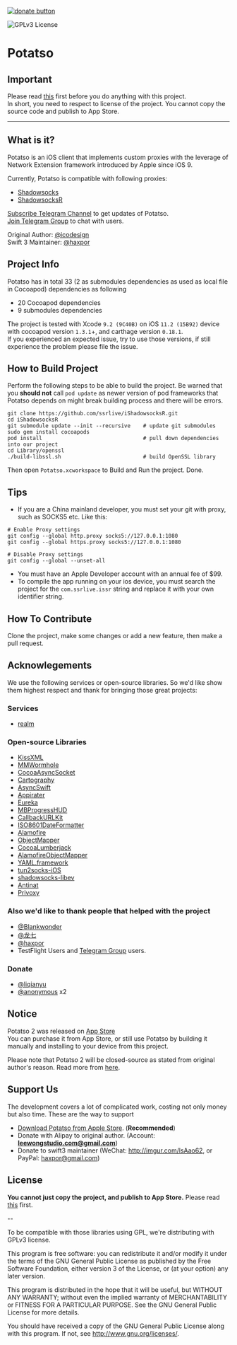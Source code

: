 [![donate button](https://img.shields.io/badge/$-donate-ff69b4.svg?maxAge=2592000&amp;style=flat)](https://github.com/haxpor/donate)

![GPLv3 License](https://img.shields.io/badge/License-GPLv3-blue.svg)

# Potatso 

## Important

Please read [this](https://github.com/haxpor/Potatso/blob/master/ADHERE_LICENSE.md) first before you do anything with this project.  
In short, you need to respect to license of the project. You cannot copy the source code and publish to App Store.

---

## What is it?

Potatso is an iOS client that implements custom proxies with the leverage of Network Extension framework introduced by Apple since iOS 9.

Currently, Potatso is compatible with following proxies:

- [Shadowsocks](https://shadowsocks.org)
- [ShadowsocksR](https://github.com/breakwa11/shadowsocks-rss)

[Subscribe Telegram Channel](https://telegram.me/potatso) to get updates of Potatso.  
[Join Telegram Group](https://telegram.me/joinchat/BT0c4z49OGNZXwl9VsO0uQ) to chat with users.

Original Author: [@icodesign](https://twitter.com/icodesign_me)  
Swift 3 Maintainer: [@haxpor](https://twitter.com/haxpor)

## Project Info

Potatso has in total 33 (2 as submodules dependencies as used as local file in Cocoapod) dependencies as following

* 20 Cocoapod dependencies
* 9 submodules dependencies

The project is tested with Xcode `9.2 (9C40B)` on iOS `11.2 (15B92)` device with cocoapod version `1.3.1`+, and carthage version `0.18.1`.  
If you experienced an expected issue, try to use those versions, if still experience the problem please file the issue.

## How to Build Project

Perform the following steps to be able to build the project.
Be warned that you **should not** call `pod update` as newer version of pod frameworks that Potatso depends on might break building process and there will be errors.

```
git clone https://github.com/ssrlive/iShadowsocksR.git
cd iShadowsocksR
git submodule update --init --recursive    # update git submodules
sudo gem install cocoapods
pod install                                # pull down dependencies into our project
cd Library/openssl
./build-libssl.sh                          # build OpenSSL library
```
Then open `Potatso.xcworkspace` to Build and Run the project. Done.

## Tips

- If you are a China mainland developer, you must set your git with proxy, such as SOCKS5 etc. Like this:
```
# Enable Proxy settings
git config --global http.proxy socks5://127.0.0.1:1080
git config --global https.proxy socks5://127.0.0.1:1080

# Disable Proxy settings
git config --global --unset-all
```
- You must have an Apple Developer account with an annual fee of $99.
- To compile the app running on your ios device, you must search the project for the `com.ssrlive.issr` string and replace it with your own identifier string.


## How To Contribute

Clone the project, make some changes or add a new feature, then make a pull request.

## Acknowlegements

We use the following services or open-source libraries. So we'd like show them highest respect and thank for bringing those great projects:

### Services

- [realm](https://realm.io/)

### Open-source Libraries

- [KissXML](https://github.com/robbiehanson/KissXML)
- [MMWormhole](https://github.com/mutualmobile/MMWormhole)
- [CocoaAsyncSocket](https://github.com/robbiehanson/CocoaAsyncSocket)
- [Cartography](https://github.com/robb/Cartography)
- [AsyncSwift](https://github.com/duemunk/Async)
- [Appirater](https://github.com/arashpayan/appirater)
- [Eureka](https://github.com/xmartlabs/Eureka)
- [MBProgressHUD](https://github.com/matej/MBProgressHUD)
- [CallbackURLKit](https://github.com/phimage/CallbackURLKit)
- [ISO8601DateFormatter](https://github.com/boredzo/iso-8601-date-formatter)
- [Alamofire](https://github.com/Alamofire/Alamofire)
- [ObjectMapper](https://github.com/Hearst-DD/ObjectMapper)
- [CocoaLumberjack](https://github.com/CocoaLumberjack/CocoaLumberjack)
- [AlamofireObjectMapper](https://github.com/tristanhimmelman/AlamofireObjectMapper)
- [YAML.framework](https://github.com/mirek/YAML.framework)
- [tun2socks-iOS](https://github.com/shadowsocks/tun2socks-iOS)
- [shadowsocks-libev](https://github.com/shadowsocks/shadowsocks-libev)
- [Antinat](http://antinat.sourceforge.net/)
- [Privoxy](https://www.privoxy.org/)

### Also we'd like to thank people that helped with the project

- [@Blankwonder](https://twitter.com/Blankwonder)
- [@龙七](#)
- [@haxpor](https://twitter.com/haxpor)
- TestFlight Users and [Telegram Group](https://telegram.me/joinchat/BT0c4z49OGNZXwl9VsO0uQ) users.

### Donate
- [@liqianyu](https://twitter.com/liqianyu)
- [@anonymous](#) x2

## Notice

Potatso 2 was released on [App Store](https://itunes.apple.com/us/app/id1162704202?mt=8)  
You can purchase it from App Store, or still use Potatso by building it manually and installing to your device from this project.

Please note that Potatso 2 will be closed-source as stated from original author's reason. Read more from [here](https://github.com/haxpor/Potatso/blob/master/ADHERE_LICENSE.md).

## Support Us

The development covers a lot of complicated work, costing not only money but also time.
These are the way to support

- [Download Potatso from Apple Store](https://itunes.apple.com/app/apple-store/id1070901416?pt=2305194&ct=potatso.github&mt=8). (**Recommended**) 
- Donate with Alipay to original author. (Account: **leewongstudio.com@gmail.com**)
- Donate to swift3 maintainer (WeChat: http://imgur.com/lsAao62, or PayPal: haxpor@gmail.com)

## License

**You cannot just copy the project, and publish to App Store.**  Please read [this](https://github.com/haxpor/Potatso/blob/master/ADHERE_LICENSE.md) first.

--

To be compatible with those libraries using GPL, we're distributing with GPLv3 license.

This program is free software: you can redistribute it and/or modify it under the terms of the GNU General Public License as published by the Free Software Foundation, either version 3 of the License, or (at your option) any later version.

This program is distributed in the hope that it will be useful, but WITHOUT ANY WARRANTY; without even the implied warranty of MERCHANTABILITY or FITNESS FOR A PARTICULAR PURPOSE. See the GNU General Public License for more details.

You should have received a copy of the GNU General Public License along with this program. If not, see http://www.gnu.org/licenses/.

